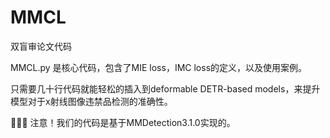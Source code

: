 # MMCL
双盲审论文代码

MMCL.py 是核心代码，包含了MIE loss，IMC loss的定义，以及使用案例。

只需要几十行代码就能轻松的插入到deformable DETR-based models，来提升模型对于x射线图像违禁品检测的准确性。

🚀🚀🚀
注意！我们的代码是基于MMDetection3.1.0实现的。
